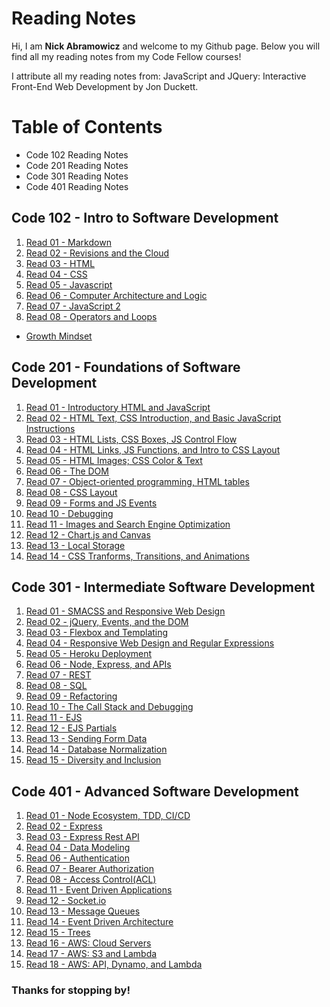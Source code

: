 # Reading Notes

Hi, I am **Nick Abramowicz** and welcome to my Github page. Below you will find all my reading notes from my Code Fellow courses!

I attribute all my reading notes from: JavaScript and JQuery: Interactive Front-End Web Development by Jon Duckett.

# Table of Contents
- Code 102 Reading Notes
- Code 201 Reading Notes
- Code 301 Reading Notes
- Code 401 Reading Notes

## Code 102 - Intro to Software Development 

1. [Read 01 - Markdown](markdown.md)
2. [Read 02 - Revisions and the Cloud](revisions_and_cloud.md)
3. [Read 03 - HTML](webpages_html.md)
4. [Read 04 - CSS](css.md)
5. [Read 05 - Javascript](javascript.md)
6. [Read 06 - Computer Architecture and Logic](computerlogic.md)
7. [Read 07 - JavaScript 2](javascript_2.md)
8. [Read 08 - Operators and Loops](operators_loops.md)

- [Growth Mindset](growthmindset.md)

## Code 201 - Foundations of Software Development

1. [Read 01 - Introductory HTML and JavaScript](class-01.md)
2. [Read 02 - HTML Text, CSS Introduction, and Basic JavaScript Instructions](class-02.md)
3. [Read 03 - HTML Lists, CSS Boxes, JS Control Flow](class-03.md)
4. [Read 04 - HTML Links, JS Functions, and Intro to CSS Layout](class-04.md)
5. [Read 05 - HTML Images; CSS Color & Text](class-5.md)
6. [Read 06 - The DOM](class-06.md)
7. [Read 07 - Object-oriented programming, HTML tables](class-07.md)
8. [Read 08 - CSS Layout](class-08.md)
9. [Read 09 - Forms and JS Events](read-09.md)
10. [Read 10 - Debugging](class-10.md)
11. [Read 11 - Images and Search Engine Optimization](class-11.md)
12. [Read 12 - Chart.js and Canvas](class-12.md)
13. [Read 13 - Local Storage](class-13.md)
14. [Read 14 - CSS Tranforms, Transitions, and Animations](class-14.md)

## Code 301 - Intermediate Software Development

1. [Read 01 - SMACSS and Responsive Web Design](class01-reading.md)
2. [Read 02 - jQuery, Events, and the DOM](class02-reading.md)
3. [Read 03 - Flexbox and Templating](class03-reading.md)
4. [Read 04 - Responsive Web Design and Regular Expressions](class04-reading.md)
5. [Read 05 - Heroku Deployment](class05-reading.md)
6. [Read 06 - Node, Express, and APIs](class06-reading.md)
7. [Read 07 - REST](class07-reading.md)
8. [Read 08 - SQL](class08-reading.md)
9. [Read 09 - Refactoring](class09-reading.md)
10. [Read 10 - The Call Stack and Debugging](class10-reading.md)
11. [Read 11 - EJS](class11-reading.md)
12. [Read 12 - EJS Partials](class12-reading.md)
13. [Read 13 - Sending Form Data](class13-reading.md)
14. [Read 14 - Database Normalization](class14-reading.md)
15. [Read 15 - Diversity and Inclusion](class15-reading.md)

## Code 401 - Advanced Software Development
1. [Read 01 - Node Ecosystem, TDD, CI/CD](401-read-01.md)
2. [Read 02 - Express](401-read-02.md)
3. [Read 03 - Express Rest API](401-read03.md)
4. [Read 04 - Data Modeling](401-read04.md)
5. [Read 06 - Authentication](401-read-06.md)
6. [Read 07 - Bearer Authorization](401-read-07.md)
7. [Read 08 - Access Control(ACL)](401-read08.md)
8. [Read 11 - Event Driven Applications](401-read11.md)
9. [Read 12 - Socket.io](401-read12.md)
10. [Read 13 - Message Queues](401-read13.md)
11. [Read 14 - Event Driven Architecture](401-read14.md)
12. [Read 15 - Trees](401-read15.md)
13. [Read 16 - AWS: Cloud Servers](401-read16.md)
14. [Read 17 - AWS: S3 and Lambda](401-read17.md)
15. [Read 18 - AWS: API, Dynamo, and Lambda](401-read18.md)

### Thanks for stopping by!
